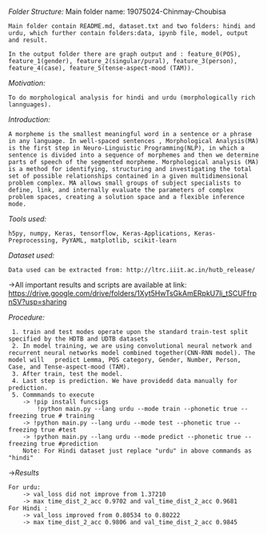 *Folder Structure:*
	Main folder name: 19075024-Chinmay-Choubisa

	Main folder contain README.md, dataset.txt and two folders: hindi and urdu, which further contain folders:data, ipynb file, model, output and result.

	In the output folder there are graph output and : feature_0(POS), feature_1(gender), feature_2(singular/pural), feature_3(person), feature_4(case), feature_5(tense-aspect-mood (TAM)).



*Motivation:* 

	To do morphological analysis for hindi and urdu (morphologically rich lannguages).


*Introduction:*

	A morpheme is the smallest meaningful word in a sentence or a phrase in any language. In well-spaced sentences , Morphological Analysis(MA) is the first step in Neuro-Linguistic Programming(NLP), in which a sentence is divided into a sequence of morphemes and then we determine parts of speech of the segmented morpheme. Morphological analysis (MA) is a method for identifying, structuring and investigating the total set of possible relationships contained in a given multidimensional problem complex. MA allows small groups of subject specialists to define, link, and internally evaluate the parameters of complex problem spaces, creating a solution space and a flexible inference mode.


*Tools used:*

	h5py, numpy, Keras, tensorflow, Keras-Applications, Keras-Preprocessing, PyYAML, matplotlib, scikit-learn


*Dataset used:*

	Data used can be extracted from: http://ltrc.iiit.ac.in/hutb_release/


->All important results and scripts are available at link: https://drive.google.com/drive/folders/1Xyt5HwTsGkAmERpkU7li_tSCUFfrpnSV?usp=sharing


*Procedure:*

	 1. train and test modes operate upon the standard train-test split specified by the HDTB and UDTB datasets
	 2. In model training, we are using convolutional neural network and recurrent neural networks model combined together(CNN-RNN model). The model will	predict Lemma, POS category, Gender, Number, Person, Case, and Tense-aspect-mood (TAM).
	 3. After train, test the model.
	 4. Last step is prediction. We have providedd data manually for prediction.
	 5. Commmands to execute 
	 	-> !pip install funcsigs
			!python main.py --lang urdu --mode train --phonetic true --freezing true # training 
		-> !python main.py --lang urdu --mode test --phonetic true --freezing true #test
		-> !python main.py --lang urdu --mode predict --phonetic true --freezing true #prediction
		Note: For Hindi dataset just replace "urdu" in above commands as "hindi"


->*Results*
	
	For urdu: 
		-> val_loss did not improve from 1.37210
		-> max time_dist_2_acc 0.9702 and val_time_dist_2_acc 0.9681
	For Hindi :
		-> val_loss improved from 0.80534 to 0.80222
		-> max time_dist_2_acc 0.9806 and val_time_dist_2_acc 0.9845
